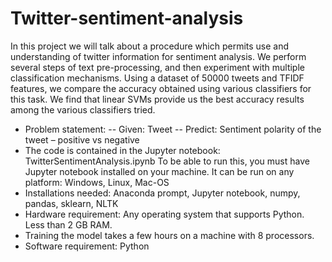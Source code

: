 # Twitter-sentiment-analysis
In this project we will talk about a procedure which permits use and understanding of twitter information for sentiment analysis. 
We perform several steps of text pre-processing, and then experiment with multiple classification mechanisms. 
Using a dataset of 50000 tweets and TFIDF features, we compare the accuracy obtained using various classifiers for this task. 
We find that linear SVMs provide us the best accuracy results among the various classifiers tried. 
- Problem statement: 
-- Given: Tweet
-- Predict: Sentiment polarity of the tweet – positive vs negative
- The code is contained in the Jupyter notebook: TwitterSentimentAnalysis.ipynb
To be able to run this, you must have Jupyter notebook installed on your machine.
It can be run on any platform: Windows, Linux, Mac-OS
- Installations needed:
Anaconda prompt, Jupyter notebook, numpy, pandas, sklearn, NLTK
- Hardware requirement: Any operating system that supports Python. Less than 2 GB RAM.
- Training the model takes a few hours on a machine with 8 processors.
- Software requirement: Python
